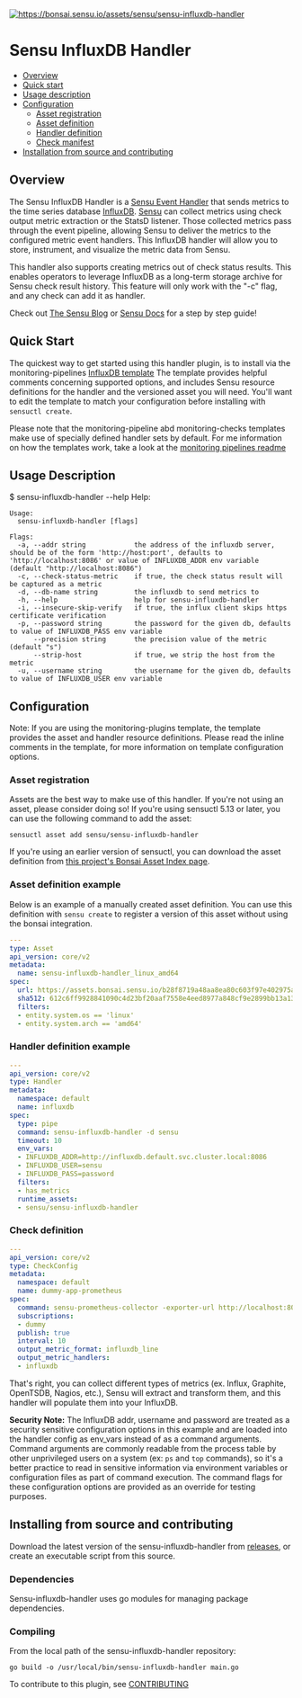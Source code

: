 <div class=badges>
<a href="https://bonsai.sensu.io/assets/sensu/sensu-influxdb-handler">
 <img src="https://img.shields.io/badge/Sensu%20InfluxDB%20Handler-Download%20Me-brightgreen.svg?colorB=89C967&logo=sensu" alt="https://bonsai.sensu.io/assets/sensu/sensu-influxdb-handler">
</a>
</div>

# Sensu InfluxDB Handler

- [Overview](#overview)
- [Quick start](#quick-start)
- [Usage description](#usage-description)
- [Configuration](#configuration)
  - [Asset registration](#asset-registration)
  - [Asset definition](#asset-definition)
  - [Handler definition](#handler-definition)
  - [Check manifest](#check-manifest)
- [Installation from source and contributing](#installation-from-source-and-contributing)

## Overview

The Sensu InfluxDB Handler is a [Sensu Event Handler][3] that sends metrics to
the time series database [InfluxDB][2]. [Sensu][1] can collect metrics using
check output metric extraction or the StatsD listener. Those collected metrics
pass through the event pipeline, allowing Sensu to deliver the metrics to the
configured metric event handlers. This InfluxDB handler will allow you to
store, instrument, and visualize the metric data from Sensu.

This handler also supports creating metrics out of check status results. This enables
operators to leverage InfluxDB as a long-term storage archive for Sensu check result
history. This feature will only work with the "-c" flag, and any check can add it as
handler.

Check out [The Sensu Blog][5] or [Sensu Docs][6] for a step by step guide!

## Quick Start
The quickest way to get started using this handler plugin, is to install via the monitoring-pipelines [InfluxDB template](https://github.com/sensu-community/monitoring-pipelines/blob/master/metric-storage/influxdb.yaml)
The template provides helpful comments concerning supported options, and includes Sensu resource definitions for the handler and the versioned asset you will need.
You'll want to edit the template to match your configuration before installing with `sensuctl create`.

Please note that the monitoring-pipeline abd monitoring-checks templates make use of specially defined handler sets by default. 
For me information on how the templates work, take a look at the [monitoring pipelines readme](https://github.com/sensu-community/monitoring-pipelines/blob/master/README.md)


## Usage Description
$ sensu-influxdb-handler --help
Help:
```
Usage:
  sensu-influxdb-handler [flags]

Flags:
  -a, --addr string            the address of the influxdb server, should be of the form 'http://host:port', defaults to 'http://localhost:8086' or value of INFLUXDB_ADDR env variable (default "http://localhost:8086")
  -c, --check-status-metric    if true, the check status result will be captured as a metric
  -d, --db-name string         the influxdb to send metrics to
  -h, --help                   help for sensu-influxdb-handler
  -i, --insecure-skip-verify   if true, the influx client skips https certificate verification
  -p, --password string        the password for the given db, defaults to value of INFLUXDB_PASS env variable
      --precision string       the precision value of the metric (default "s")
      --strip-host             if true, we strip the host from the metric
  -u, --username string        the username for the given db, defaults to value of INFLUXDB_USER env variable

```

## Configuration
Note: If you are using the monitoring-plugins template, the template provides the asset and handler resource definitions. Please read the inline comments in the template, for more information on template configuration options.

### Asset registration

Assets are the best way to make use of this handler. If you're not using an asset, please consider doing so! If you're using sensuctl 5.13 or later, you can use the following command to add the asset: 

`sensuctl asset add sensu/sensu-influxdb-handler`

If you're using an earlier version of sensuctl, you can download the asset definition from [this project's Bonsai Asset Index page](https://bonsai.sensu.io/assets/sensu/sensu-influxdb-handler).


### Asset definition example

Below is an example of a manually created asset definition. You can use this definition with `sensu create` to register a version of this asset without using the bonsai integration.

```yml
---
type: Asset
api_version: core/v2
metadata:
  name: sensu-influxdb-handler_linux_amd64
spec:
  url: https://assets.bonsai.sensu.io/b28f8719a48aa8ea80c603f97e402975a98cea47/sensu-influxdb-handler_3.1.2_linux_amd64.tar.gz
  sha512: 612c6ff9928841090c4d23bf20aaf7558e4eed8977a848cf9e2899bb13a13e7540bac2b63e324f39d9b1257bb479676bc155b24e21bf93c722b812b0f15cb3bd
  filters:
  - entity.system.os == 'linux'
  - entity.system.arch == 'amd64'
```

### Handler definition example

```yml
---
api_version: core/v2
type: Handler
metadata:
  namespace: default
  name: influxdb
spec:
  type: pipe
  command: sensu-influxdb-handler -d sensu
  timeout: 10
  env_vars:
  - INFLUXDB_ADDR=http://influxdb.default.svc.cluster.local:8086
  - INFLUXDB_USER=sensu
  - INFLUXDB_PASS=password
  filters:
  - has_metrics
  runtime_assets:
  - sensu/sensu-influxdb-handler
```

### Check definition
```yml
---
api_version: core/v2
type: CheckConfig
metadata:
  namespace: default
  name: dummy-app-prometheus
spec:
  command: sensu-prometheus-collector -exporter-url http://localhost:8080/metrics
  subscriptions:
  - dummy
  publish: true
  interval: 10
  output_metric_format: influxdb_line
  output_metric_handlers:
  - influxdb
```

That's right, you can collect different types of metrics (ex. Influx,
Graphite, OpenTSDB, Nagios, etc.), Sensu will extract and transform
them, and this handler will populate them into your InfluxDB.

**Security Note:** The InfluxDB addr, username and password are treated as a security sensitive configuration options in this example and are loaded into the handler config as env_vars instead of as a command arguments. Command arguments are commonly readable from the process table by other unprivileged users on a system (ex: `ps` and `top` commands), so it's a better practice to read in sensitive information via environment variables or configuration files as part of command execution. The command flags for these configuration options are provided as an override for testing purposes.

## Installing from source and contributing

Download the latest version of the sensu-influxdb-handler from [releases][4],
or create an executable script from this source.

### Dependencies

Sensu-influxdb-handler uses go modules for managing package dependencies.

### Compiling

From the local path of the sensu-influxdb-handler repository:
```
go build -o /usr/local/bin/sensu-influxdb-handler main.go
```

To contribute to this plugin, see [CONTRIBUTING](https://github.com/sensu/sensu-go/blob/master/CONTRIBUTING.md)

[1]: https://github.com/sensu/sensu-go
[2]: https://github.com/influxdata/influxdb
[3]: https://docs.sensu.io/sensu-go/5.0/reference/handlers/#how-do-sensu-handlers-work
[4]: https://github.com/sensu/sensu-influxdb-handler/releases
[5]: https://blog.sensu.io/check-output-metric-extraction-with-influxdb-grafana
[6]: https://docs.sensu.io/sensu-go/5.0/guides/influx-db-metric-handler/
